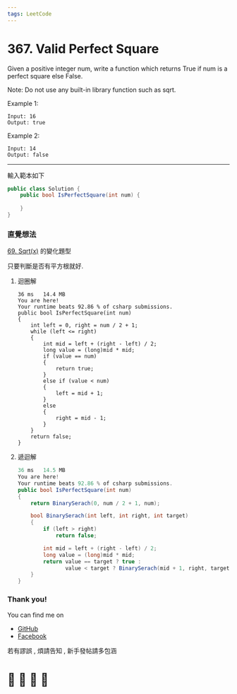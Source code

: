 ```yaml
---
tags: LeetCode
---
```


# 367. Valid Perfect Square
Given a positive integer num, write a function which returns True if num is a perfect square else False.

Note: Do not use any built-in library function such as sqrt.

Example 1:    
```
Input: 16    
Output: true    
```

Example 2:    
```
Input: 14    
Output: false    
```
---
輸入範本如下
```C#
public class Solution {
    public bool IsPerfectSquare(int num) {
        
    }
}
```


### 直覺想法
[69. Sqrt(x)](https://hackmd.io/A_tG70spSzeXmPYAJXvcGg?view) 的變化題型

只要判斷是否有平方根就好.

1. 迴圈解
    ```
    36 ms	14.4 MB	
    You are here!
    Your runtime beats 92.86 % of csharp submissions.
    public bool IsPerfectSquare(int num)
    {
        int left = 0, right = num / 2 + 1;
        while (left <= right)
        {
            int mid = left + (right - left) / 2;
            long value = (long)mid * mid;
            if (value == num)
            {
                return true;
            }
            else if (value < num)
            {
                left = mid + 1;
            }
            else
            {
                right = mid - 1;
            }
        }
        return false;
    }
    ```

2. 遞迴解
    ```C#
    36 ms	14.5 MB
    You are here!
    Your runtime beats 92.86 % of csharp submissions.
    public bool IsPerfectSquare(int num)
    {
        return BinarySerach(0, num / 2 + 1, num);

        bool BinarySerach(int left, int right, int target)
        {
            if (left > right)
                return false;

            int mid = left + (right - left) / 2;
            long value = (long)mid * mid;
            return value == target ? true : 
                   value < target ? BinarySerach(mid + 1, right, target) : BinarySerach(left, mid - 1, target);
        }
    }
    ```









### Thank you! 

You can find me on

- [GitHub](https://github.com/s0920832252)
- [Facebook](https://www.facebook.com/fourtune.chen)

若有謬誤 , 煩請告知 , 新手發帖請多包涵

# :100: :muscle: :tada: :sheep: 

